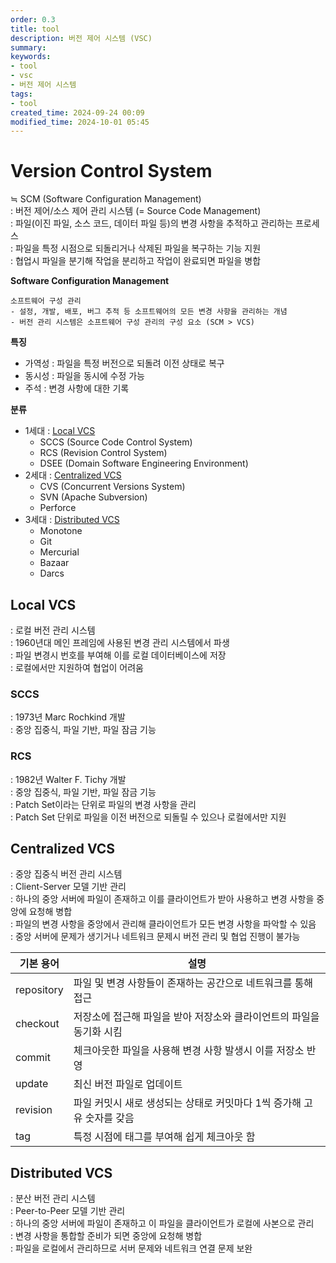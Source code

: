 ```yaml
---
order: 0.3
title: tool
description: 버전 제어 시스템 (VSC)
summary:
keywords:
- tool
- vsc
- 버전 제어 시스템
tags:
- tool
created_time: 2024-09-24 00:09
modified_time: 2024-10-01 05:45
---
```


# Version Control System 
≒ SCM (Software Configuration Management)  
: 버전 제어/소스 제어 관리 시스템 (= Source Code Management)  
: 파일(이진 파일, 소스 코드, 데이터 파일 등)의 변경 사항을 추적하고 관리하는 프로세스  
: 파일을 특정 시점으로 되돌리거나 삭제된 파일을 복구하는 기능 지원  
: 협업시 파일을 분기해 작업을 분리하고 작업이 완료되면 파일을 병합  

**Software Configuration Management**
```
소프트웨어 구성 관리  
- 설정, 개발, 배포, 버그 추적 등 소프트웨어의 모든 변경 사항을 관리하는 개념  
- 버전 관리 시스템은 소프트웨어 구성 관리의 구성 요소 (SCM > VCS)
```

**특징**  
- 가역성 : 파일을 특정 버전으로 되돌려 이전 상태로 복구
- 동시성 : 파일을 동시에 수정 가능 
- 주석 : 변경 사항에 대한 기록 


**분류**
- 1세대 : [Local VCS](#local-vcs)
  - SCCS (Source Code Control System)
  - RCS (Revision Control System)
  - DSEE (Domain Software Engineering Environment)
- 2세대 : [Centralized VCS](#centralized-vcs)
  - CVS (Concurrent Versions System)
  - SVN (Apache Subversion)
  - Perforce
- 3세대 : [Distributed VCS](#distributed-vcs)
  - Monotone  
  - Git
  - Mercurial
  - Bazaar
  - Darcs



## Local VCS 
: 로컬 버전 관리 시스템  
: 1960년대 메인 프레임에 사용된 변경 관리 시스템에서 파생  
: 파일 변경시 번호를 부여해 이를 로컬 데이터베이스에 저장  
: 로컬에서만 지원하여 협업이 어려움  


### SCCS
: 1973년 Marc Rochkind 개발  
: 중앙 집중식, 파일 기반, 파일 잠금 기능  


### RCS 
: 1982년 Walter F. Tichy 개발  
: 중앙 집중식, 파일 기반, 파일 잠금 기능  
: Patch Set이라는 단위로 파일의 변경 사항을 관리  
: Patch Set 단위로 파일을 이전 버전으로 되돌릴 수 있으나 로컬에서만 지원  



## Centralized VCS
: 중앙 집중식 버전 관리 시스템  
: Client-Server 모델 기반 관리  
: 하나의 중앙 서버에 파일이 존재하고 이를 클라이언트가 받아 사용하고 변경 사항을 중앙에 요청해 병합  
: 파일의 변경 사항을 중앙에서 관리해 클라이언트가 모든 변경 사항을 파악할 수 있음  
: 중앙 서버에 문제가 생기거나 네트워크 문제시 버전 관리 및 협업 진행이 불가능  

기본 용어 | 설명
---|---
repository  | 파일 및 변경 사항들이 존재하는 공간으로 네트워크를 통해 접근  
checkout    | 저장소에 접근해 파일을 받아 저장소와 클라이언트의 파일을 동기화 시킴  
commit      | 체크아웃한 파일을 사용해 변경 사항 발생시 이를 저장소 반영  
update      | 최신 버전 파일로 업데이트
revision    | 파일 커밋시 새로 생성되는 상태로 커밋마다 1씩 증가해 고유 숫자를 갖음   
tag         | 특정 시점에 태그를 부여해 쉽게 체크아웃 함



## Distributed VCS
: 분산 버전 관리 시스템  
: Peer-to-Peer 모델 기반 관리  
: 하나의 중앙 서버에 파일이 존재하고 이 파일을 클라이언트가 로컬에 사본으로 관리  
: 변경 사항을 통합할 준비가 되면 중앙에 요청해 병합  
: 파일을 로컬에서 관리하므로 서버 문제와 네트워크 연결 문제 보완  